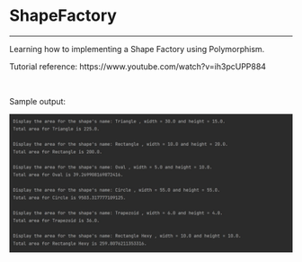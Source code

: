 # ShapeFactory
<hr>
<p> Learning how to implementing a Shape Factory using Polymorphism.</p>
<p>Tutorial reference: https://www.youtube.com/watch?v=ih3pcUPP884</p>
<br>
<p>Sample output: </p>
<img src="src/main/resources/images/output.JPG">
